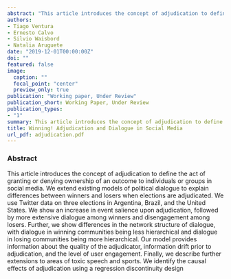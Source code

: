 ```yaml
---
abstract: "This article introduces the concept of adjudication to define the act of granting or denying ownership of an outcome to individuals or groups in social media. We extend existing models of political dialogue to explain differences between winners and losers when elections are adjudicated. We use Twitter data on three elections in Argentina, Brazil, and the United States. We show an increase in event salience upon adjudication, followed by more extensive dialogue among winners and disengagement among losers. Further, we show differences in the network structure of dialogue, with dialogue in winning communities being less hierarchical and dialogue in losing communities being more hierarchical. Our model provides information about the quality of the adjudicator, information drift prior to adjudication, and the level of user engagement. Finally, we describe further extensions to areas of toxic speech and sports. We identify the causal effects of adjudication using a regression discontinuity design"
authors:
- Tiago Ventura
- Ernesto Calvo
- Silvio Waisbord
- Natalia Aruguete
date: "2019-12-01T00:00:00Z"
doi: ""
featured: false
image:
  caption: ""
  focal_point: "center"
  preview_only: true
publication: "Working paper, Under Review"
publication_short: Working Paper, Under Review
publication_types:
- "1"
summary: This article introduces the concept of adjudication to define the act of granting or denying ownership of an outcome to individuals or groups in social media. We extend existing models of political dialogue to explain differences between winners and losers when elections are adjudicated.
title: Winning! Adjudication and Dialogue in Social Media
url_pdf: adjudication.pdf
---
```


### Abstract 

This article introduces the concept of adjudication to define the act of granting or denying ownership of an outcome to individuals or groups in social media. We extend existing models of political dialogue to explain differences between winners and losers when elections are adjudicated. We use Twitter data on three elections in Argentina, Brazil, and the United States. We show an increase in event salience upon adjudication, followed by more extensive dialogue among winners and disengagement among losers. Further, we show differences in the network structure of dialogue, with dialogue in winning communities being less hierarchical and dialogue in losing communities being more hierarchical. Our model provides information about the quality of the adjudicator, information drift prior to adjudication, and the level of user engagement. Finally, we describe further extensions to areas of toxic speech and sports. We identify the causal effects of adjudication using a regression discontinuity design